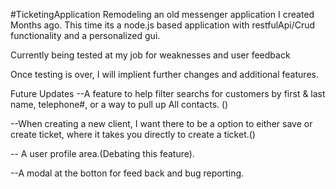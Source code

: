 #TicketingApplication
Remodeling an old messenger application I created Months ago. 
This time its a node.js based application with restfulApi/Crud 
functionality and a personalized gui.

Currently being tested at my job for weaknesses and user feedback

Once testing is over, I will implient further changes and additional features.



Future Updates
--A feature to help filter searchs for customers by first & last name, telephone#, or a way to pull up All contacts. ()

--When creating a new client, I want there to be a option to either save or create ticket, where it takes you directly to create a ticket.()

-- A user profile area.(Debating this feature).

--A modal at the botton for feed back and bug reporting.